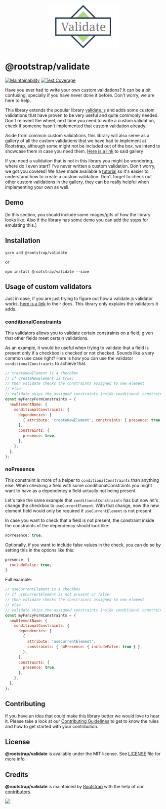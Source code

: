 <p align="center"><img src="resources/logo.png" /></p>

# @rootstrap/validate

[![Maintainability](https://api.codeclimate.com/v1/badges/a878b4be647cd2a9582c/maintainability)](https://codeclimate.com/github/rootstrap/validate/maintainability) [![Test Coverage](https://api.codeclimate.com/v1/badges/a878b4be647cd2a9582c/test_coverage)](https://codeclimate.com/github/rootstrap/validate/test_coverage)

Have you ever had to write your own custom validations? It can be a bit confusing, specially if you have never done it before. Don't worry, we are here to help.

This library extends the popular library [validate.js](https://validatejs.org) and adds some custom validations that have proven to be very useful and quite commonly needed. Don't reinvent the wheel, next time you need to write a custom validation, check if someone hasn't implemented that custom validation already.

Aside from common custom validations, this library will also serve as a gallery of all the custom validations that we have had to implement at Rootstrap, although some might not be included out of the box, we intend to showcase them in case you need them. [Here is a link]() to said gallery

If you need a validation that is not in this library you might be wondering, where do I even start? I've never written a custom validation. Don't worry, we got you covered! We have made available a [tutorial]() so it's easier to understand how to create a custom validation. Don't forget to check out other custom validations in the gallery, they can be really helpful when implementing your own as well.

## Demo

[In this section, you should include some images/gifs of how the library looks like.
Also if the library has some demo you can add the steps for emulating this.]

## Installation

```
yarn add @rootstrap/validate
```

or

```
npm install @rootstrap/validate --save
```

## Usage of custom validators

Just in case, if you are just trying to figure out how a validate.js validator works, [here is a link](https://validatejs.org/) to their docs. This library only explains the validators it adds.

### conditionalConstraints

This validators allows you to validate certain constraints on a field, given that other fields meet certain validations.

As an example, it would be useful when trying to validate that a field is present only if a checkbox is checked or not checked. Sounds like a very common use case right? Here is how you can use the validator `conditionalConstraints` to achieve that.

```js
// createNewElement is a checkbox
// If createNewElement is true:
// then validate checks the constraints assigned to new element
// else
// validate skips the assigned constraints inside conditional constraints.
const myFancyFormConstraints = {
  newElementName: {
    conditionalConstraints: {
      dependencies: [
        { attribute: 'createNewElement', constraints: { presence: true } },
      ],
      constraints: {
        presence: true,
      },
    },
  },
};
```

### noPresence

This constraint is more of a helper to `conditionalConstraints` than anything else. When checking a field with some conditionalConstraints you might want to have as a dependency a field actually not being present.

Let's take the same example that `conditionalConstraints` has but now let's change the checkbox to `useCurrentElement`. With that change, now the new element field would only be required if `useCurrentElement` is not present.

In case you want to check that a field is not present, the constraint inside the constraints of the dependency should look like:

```js
noPresence: true;
```

Optionally, if you want to include false values in the check, you can do so by setting this in the options like this:

```js
presence: {
  includeFalse: true;
}
```

Full example:

```js
// useCurrentElement is a checkbox
// If useCurrentElement is not present or false:
// then validate checks the constraints assigned to new element
// else
// validate skips the assigned constraints inside conditional constraints.
const myFancyFormConstraints = {
  newElementName: {
    conditionalConstraints: {
      dependencies: [
        {
          attribute: 'useCurrentElement',
          constraints: { noPresence: { includeFalse: true } },
        },
      ],
      constraints: {
        presence: true,
      },
    },
  },
};
```

## Contributing

If you have an idea that could make this library better we would love to hear it. Please take a look at our [Contributing Guidelines](CONTRIBUTING.md) to get to know the rules and how to get started with your contribution.

## License

**@rootstrap/validate** is available under the MIT license. See [LICENSE](LICENSE.md) file for more info.

## Credits

**@rootstrap/validate** is maintained by [Rootstrap](http://www.rootstrap.com) with the help of our [contributors](https://github.com/rootstrap/validate/contributors).

[<img src="https://s3-us-west-1.amazonaws.com/rootstrap.com/img/rs.png" width="100"/>](http://www.rootstrap.com)
